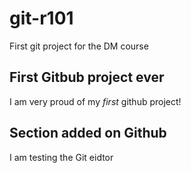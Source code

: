 # git-r101

First git project for the DM course


## First Gitbub project ever

I am very proud of my *first* github project!

## Section added on Github

I am testing the Git eidtor 